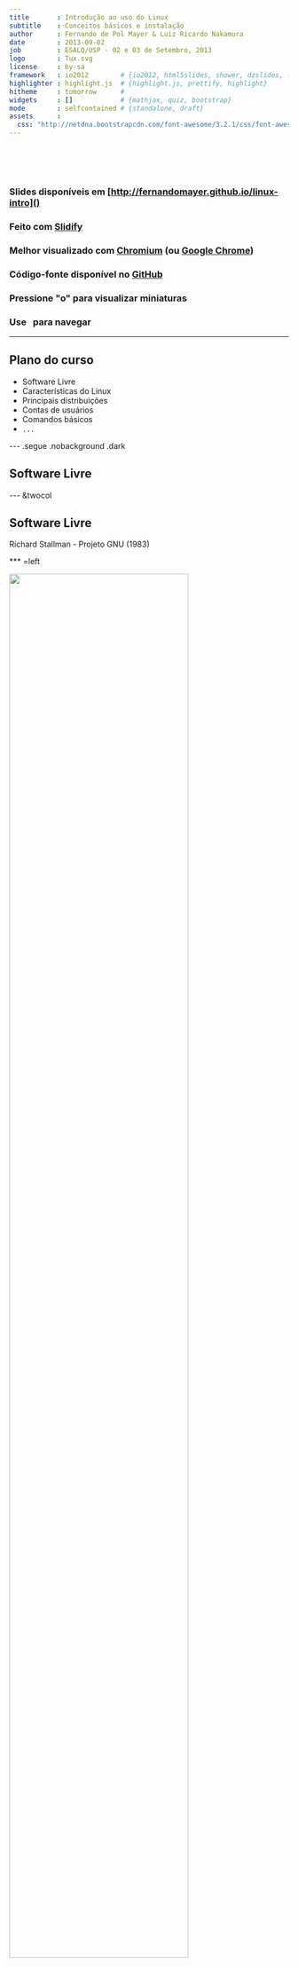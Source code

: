 ```yaml
---
title       : Introdução ao uso do Linux
subtitle    : Conceitos básicos e instalação
author      : Fernando de Pol Mayer & Luiz Ricardo Nakamura
date        : 2013-09-02
job         : ESALQ/USP - 02 e 03 de Setembro, 2013
logo        : Tux.svg
license     : by-sa
framework   : io2012        # {io2012, html5slides, shower, dzslides, ...}
highlighter : highlight.js  # {highlight.js, prettify, highlight}
hitheme     : tomorrow      # 
widgets     : []            # {mathjax, quiz, bootstrap}
mode        : selfcontained # {standalone, draft}
assets      :
  css: "http://netdna.bootstrapcdn.com/font-awesome/3.2.1/css/font-awesome.css"
---
```


<br><br><br>
### Slides disponíveis em [http://fernandomayer.github.io/linux-intro]()

### Feito com [Slidify](http://slidify.org)

### Melhor visualizado com [Chromium](http://www.chromium.org) (ou [Google Chrome](https://www.google.com/chrome))

### Código-fonte disponível no [GitHub](https://github.com/fernandomayer/linux-intro/tree/gh-pages)

### Pressione "o" para visualizar miniaturas

### Use <i class="icon-arrow-left"> &nbsp; </i><i class="icon-arrow-right"></i> para navegar

---

## Plano do curso

* Software Livre
* Características do Linux
* Principais distribuições
* Contas de usuários
* Comandos básicos
* `...`

--- .segue .nobackground .dark

## Software Livre

--- &twocol

## Software Livre

Richard Stallman - Projeto GNU (1983)

*** =left

<div class="centered">
<img src="assets/img/RMS.jpeg" width=80%/>
</div>

*** =right

<div class="centered">
<img src="assets/img/GNU.png" width=80%/>
</div>

--- &twocol

## Software Livre

Linus Torvalds - Linux (1991)

*** =left

<div class="centered">
<img src="assets/img/LT.jpeg" width=60%/>
</div>

*** =right

<div class="centered">
<img src="assets/img/Tux.svg" width=60%/>
</div>

--- &twocol

<br><br><br>
<center>
## GNU + Linux = GNU/Linux
</center>
<br><br>
*** =left

<div class="centered">
<img src="assets/img/GNU.png" width=60%/>
</div>

*** =right

<div class="centered">
<img src="assets/img/Tux.svg" width=60%/>
</div>

---

## Software Livre

### O que é software livre?

- Software que pode ser utilizado, estudado e modificado sem
    restrições

- Pode ser copiado e redistribuido (modificado ou não)

- A redistribuição tem uma única restrição: assegurar que os
    receptores tenham a mesma liberdade

- Para isso é necessário que os desenvolvedores (ou modificadores)
    disponibilizem o **código fonte**!

--- .segue bg:red

<i class="icon-unlock icon-4x pull-left icon-muted"></i>

<br><br><br>
## Atenção!
<br>
## Não confundir software **livre** com software **grátis**
<br>
## Livre como em “liberdade de expressão”, não grátis como “cerveja grátis”


---

## Software Livre

### Um software só é considerado livre quando é possível ter as 4 liberdades

0. Liberdade para usar o programa para qualquer propósito

1. Liberdade para estudar como o programa funciona, e modificá-lo para
    sua necessidade

2. Liberdade para redistribuir cópias (e ajudar o seu vizinho)

3. Liberdade para aprimorar o programa, e redistribuí-lo para que todos
    se beneficiem

---

## Software Livre

### Licenças livres

- GNU General Public License (GPL)

- BSD License

- Mozilla Public License

- MIT License

- Apache License

---

## Software Livre

### Exemplos de software livre que você já usa

- R!

- OpenOffice

- Firefox, Thunderbird

- Google Chrome (no Linux é Chromium)

- LaTeX

---

## Software Livre

### Repositórios de software livre

- GitHub [http://github.com]()

- SourceForge [http://sourceforge.net]()

- Google Code [http://code.google.com]()

---

## Software Livre

### Quem usa software livre?

- Academia

- Indústria

- Governo

    - [http://www.softwarelivre.gov.br]()

    - [http://www.softwarepublico.gov.br]()

    - [https://www.serpro.gov.br]()

--- .segue bg:green
<br>
## Você!
<br>
## A internet e a WWW surgiram do mesmo movimento e princípios do software livre
<br>
## Hoje em dia a grande maioria dos sites usa o servidor Apache e banco de dados POSTGRES para funcionar

---

## Software Livre

### Vantagens do software livre

- Projetos colaborativos: pessoas com experiências e visões diferentes
    contribuem para o benefício comum

- Segurança: *Given enough eyeballs, all bugs are shallow*

- Qualidade: o que é melhor, 12 ou 1M desenvolvedores?

- Sem “caixa preta”: transparência

- Flexibilidade: você decide o que usar e quando usar

- E **também** é de graça!

---

## Software Livre

### Porque devo me importar?

- Por todas as vantagens acima

- Como cientistas

    - Devemos ser transparentes em nossas pesquisas

    - Temos que reportar aquilo que estamos fazendo

    - Temos que provar os resultados que obtemos

    - Nossa pesquisa tem que ser **reproduzível**

--- .segue .nobackground .dark

## O Sistema Linux

--- #myslide

<script>
$('#myslide').on('slideenter', function(){
  $(this).find('article')
    .append('<iframe width="640" height="360" src="//www.youtube.com/embed/yVpbFMhOAwE?rel=0" frameborder="0" allowfullscreen></iframe>')
});
$('#myslide').on('slideleave', function(){
  $(this).find('iframe').remove();
});
</script>

---

